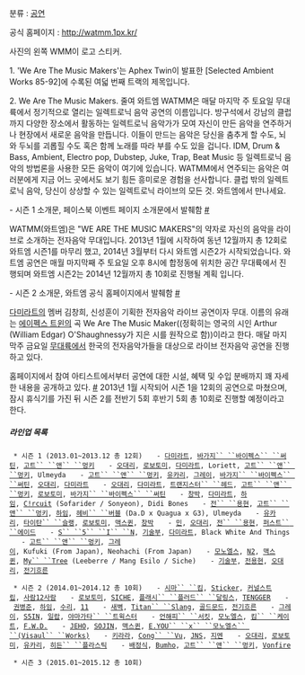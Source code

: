 분류 : [공연](/공연 "wikilink")

공식 홈페이지 : [<http://watmm.1px.kr/>](/http://watmm.1px.kr/ "wikilink")

사진의 왼쪽 WMM이 로고 스티커.

1\. 'We Are The Music Makers'는 Aphex Twin이 발표한 \[Selected Ambient Works
85-92\]에 수록된 여덟 번째 트랙의 제목입니다.

2\. We Are The Music Makers. 줄여 와트엠 WATMM은 매달 마지막 주 토요일 무대륙에서 정기적으로 열리는
일렉트로닉 음악 공연의 이름입니다. 방구석에서 강남의 클럽까지 다양한 장소에서 활동하는 일렉트로닉 음악가가 모여 자신이 만든
음악을 연주하거나 현장에서 새로운 음악을 만듭니다. 이들이 만드는 음악은 당신을 춤추게 할 수도, 뇌와 두뇌를 괴롭힐 수도
혹은 함께 노래를 따라 부를 수도 있을 겁니다. IDM, Drum & Bass, Ambient, Electro pop,
Dubstep, Juke, Trap, Beat Music 등 일렉트로닉 음악의 방법론을 사용한 모든 음악이 여기에 있습니다.
WATMM에서 연주되는 음악은 여러분에게 지금 어느 곳에서도 보기 힘든 흥미로운 경험을 선사합니다. 클럽 밖의 일렉트로닉 음악,
당신이 상상할 수 있는 일렉트로닉 라이브의 모든 것. 와트엠에서 만나세요.

\- 시즌 1 소개문, 페이스북 이벤트 페이지 소개문에서 발췌함
[\#](/https://www.facebook.com/events/484590044948649/?ref=51&source=1 "wikilink")

WATMM(와트엠)은 "WE ARE THE MUSIC MAKERS"의 약자로 자신의 음악을 라이브로 소개하는 전자음악 무대입니다.
2013년 1월에 시작하여 동년 12월까지 총 12회로 와트엠 시즌1를 마무리 했고, 2014년 3월부터 다시 와트엠 시즌2가
시작되었습니다. 와트엠 공연은 매월 마지막째 주 토요일 오후 8시에 합정동에 위치한 공간 무대륙에서 진행되며 와트엠
시즌2는 2014년 12월까지 총 10회로 진행될 계획 입니다.

\- 시즌 2 소개문, 와트엠 공식 홈페이지에서 발췌함
[\#](/http://watmm.1px.kr/11513 "wikilink")

[다미라트의](/다미라트 "wikilink") 멤버 김창희, 신성훈이 기획한 전자음악 라이브 공연이자 무대. 이름의 유래는
[에이펙스 트윈의](/에이펙스_트윈 "wikilink") 곡 We Are The Music Maker((정확히는 영국의
시인 Arthur (William Edgar) O'Shaughnessy가 지은 시를 원작으로 함))이라고 한다. 매달 마지막주
금요일 [무대륙에서](/무대륙 "wikilink") 한국의 전자음악가들을 대상으로 라이브 전자음악 공연을 진행하고 있다.

홈페이지에서 참여 아티스트에서부터 공연에 대한 시설, 혜택 및 수입 분배까지 꽤 자세한 내용을 공개하고 있다.
[\#](/http://watmm.1px.kr/11513 "wikilink") 2013년 1월 시작되어 시즌 1을 12회의
공연으로 마쳤으며, 잠시 휴식기를 가진 뒤 시즌 2를 전반기 5회 후반기 5회 총 10회로 진행할 예정이라고 한다.

##### 라인업 목록

` * 시즌 1 (2013.01~2013.12 총 12회)`
`   - `[`다미라트`](/다미라트 "wikilink")`, `[`바가지`` ``바이펙스``
``써틴`](/바가지_바이펙스_써틴 "wikilink")`, `[`고트`` ``앤``
``멍키`](/고트_앤_멍키 "wikilink")
`   - `[`오대리`](/오대리 "wikilink")`, `[`로보토미`](/로보토미 "wikilink")`, `[`다미라트`](/다미라트 "wikilink")`, Loriett, `[`고트``
``앤`` ``멍키`](/고트_앤_멍키 "wikilink")`, Ulmeyda`
`   - `[`고트`` ``앤``
``멍키`](/고트_앤_멍키 "wikilink")`, `[`유카리`](/유카리 "wikilink")`, `[`그레이`](/그레이 "wikilink")`, `[`바가지``
``바이펙스``
``써틴`](/바가지_바이펙스_써틴 "wikilink")`, `[`오대리`](/오대리 "wikilink")`, `[`다미라트`](/다미라트 "wikilink")
`   - `[`오대리`](/오대리 "wikilink")`, `[`다미라트`](/다미라트 "wikilink")`, `[`트랜지스터``
``헤드`](/트랜지스터_헤드 "wikilink")`, `[`고트`` ``앤``
``멍키`](/고트_앤_멍키 "wikilink")`, `[`로보토미`](/로보토미 "wikilink")`, `[`바가지``
``바이펙스``
``써틴`](/바가지_바이펙스_써틴 "wikilink")
`   - `[`창박`](/창박 "wikilink")`, `[`다미라트`](/다미라트 "wikilink")`, `[`하임`](/하임 "wikilink")`, `[`C!rcuit`](/C!rcuit "wikilink")` (Sofarider / Sonyeon), Didi Bones`
`   - `[`전`` ``용현`](/전_용현 "wikilink")`, `[`고트`` ``앤``
``멍키`](/고트_앤_멍키 "wikilink")`, `[`하임`](/하임 "wikilink")`, `[`헤비``
``버블`](/헤비_버블 "wikilink")` (Da.D x Quagua x G3), Ulmeyda`
`   - `[`유카리`](/유카리 "wikilink")`, `[`타이탄``
``슬랭`](/타이탄_슬랭 "wikilink")`, `[`로보토미`](/로보토미 "wikilink")`, `[`맥스퀸`](/맥스퀸 "wikilink")`, `[`창박`](/창박 "wikilink")
`   - `[`민`](/민 "wikilink")`, `[`오대리`](/오대리 "wikilink")`, `[`전``
``용현`](/전_용현 "wikilink")`, `[`퍼스트`` ``에이드`](/퍼스트_에이드 "wikilink")
`   - `[`S`` ``5`` ``I``
``N`](/S_5_I_N "wikilink")`, `[`기술부`](/기술부 "wikilink")`, `[`다미라트`](/다미라트 "wikilink")`, Black White And Things`
`   - `[`고트`` ``앤``
``멍키`](/고트_앤_멍키 "wikilink")`, `[`그레이`](/그레이 "wikilink")`, Kufuki (From Japan), Neohachi (From Japan)`
`   - `[`모노엘스`](/모노엘스 "wikilink")`, `[`N2`](/N2 "wikilink")`, `[`맥스퀸`](/맥스퀸 "wikilink")`, `[`My``
``Tree`](/My_Tree "wikilink")` (Leeberre / Mang Esilo / Siche)`
`   - `[`기술부`](/기술부 "wikilink")`, `[`전용현`](/전용현 "wikilink")`, `[`오대리`](/오대리 "wikilink")`, `[`전기흐른`](/전기흐른 "wikilink")

` * 시즌 2 (2014.01~2014.12 총 10회)`
`   - `[`시마``
``킴`](/시마_킴 "wikilink")`, `[`Sticker`](/Sticker "wikilink")`, `[`커널스트립`](/커널스트립 "wikilink")`, `[`사람12사람`](/사람12사람 "wikilink")
`   - `[`로보토미`](/로보토미 "wikilink")`, `[`SICHE`](/SICHE "wikilink")`, `[`플래시``
``플러드``
``달링스`](/플래시_플러드_달링스 "wikilink")`, `[`TENGGER`](/TENGGER "wikilink")
`   - `[`권병준`](/권병준 "wikilink")`, `[`하임`](/하임 "wikilink")`, `[`수리`](/수리 "wikilink")`, `[`11`](/11 "wikilink")
`   - `[`새벽`](/새벽 "wikilink")`, `[`Titan``
``Slang`](/Titan_Slang "wikilink")`, `[`골드문드`](/골드문드 "wikilink")`, `[`전기흐른`](/전기흐른 "wikilink")
`   - `[`그레이`](/그레이 "wikilink")`, `[`S5IN`](/S5IN "wikilink")`, `[`일랍`](/일랍 "wikilink")`, `[`야마가타``
``트윅스터`](/야마가타_트윅스터 "wikilink")
`   - `[`언해피``
``서킷`](/언해피_서킷 "wikilink")`, `[`모노엘스`](/모노엘스 "wikilink")`, `[`킴``
``케이트`](/킴_케이트 "wikilink")`, `[`F.W.D.`](/F.W.D. "wikilink")
`   - `[`JEHO`](/JEHO "wikilink")`, `[`SOJIN`](/SOJIN "wikilink")`, `[`맥스퀸`](/맥스퀸 "wikilink")`, `[`E.YOU``
``x`` ``모노엘스`` ``(Visaul``
``Works)`](/E.YOU_x_모노엘스_\(Visaul_Works\) "wikilink")
`   - `[`키라라`](/키라라 "wikilink")`, `[`Cong``
``Vu`](/Cong_Vu "wikilink")`, `[`JNS`](/JNS "wikilink")`, `[`지멘`](/지멘 "wikilink")
`   - `[`오대리`](/오대리 "wikilink")`, `[`로보토미`](/로보토미 "wikilink")`, `[`유카리`](/유카리 "wikilink")`, `[`히든``
``플라스틱`](/히든_플라스틱 "wikilink")
`   - `[`배정식`](/배정식 "wikilink")`, `[`Bumho`](/이디오테잎 "wikilink")`, `[`고트``
``앤`` ``멍키`](/고트_앤_멍키 "wikilink")`, `[`Vonfire`](/Vonfire "wikilink")

` * 시즌 3 (2015.01~2015.12 총 10회)`